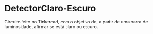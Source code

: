 # DetectorClaro-Escuro

Circuito feito no Tinkercad, com o objetivo de, a partir de uma barra de luminosidade, afirmar se está claro ou escuro.

